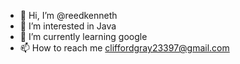 - 👋 Hi, I’m @reedkenneth
- 👀 I’m interested in Java
- 🌱 I’m currently learning google
- 📫 How to reach me cliffordgray23397@gmail.com

<!---
reedkenneth/reedkenneth is a ✨ special ✨ repository because its `README.md` (this file) appears on your GitHub profile.
You can click the Preview link to take a look at your changes.
--->
